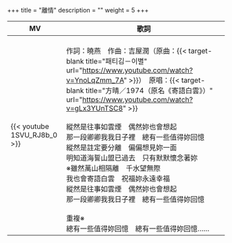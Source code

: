 +++
title = "離情"
description = ""
weight = 5
+++

MV  | 歌詞  
--------------|-------
{{< youtube 1SVU_RJ8b_0 >}}|<br/>作詞：曉燕　作曲：吉屋潤（原曲：{{< target-blank title="패티김－이별" url="https://www.youtube.com/watch?v=YnoLqZmm_7A" >}}）　原唱：{{< target-blank title="方晴／1974（原名《寄語白雲》）" url="https://www.youtube.com/watch?v=gLx3YUnTSC8" >}}<br/><br/>縱然是往事如雲煙　偶然妳也會想起<br/>那一段卿卿我我日子裡　總有一些值得妳回憶<br/>縱然是註定要分離　偏偏想見妳一面<br/>明知道海誓山盟已過去　只有默默懷念著妳<br/>※雖然萬山相隔離　千水望無際<br/>我也會寄語白雲　祝福妳永遠幸福<br/>縱然是往事如雲煙　偶然妳也會想起<br/>那一段卿卿我我日子裡　總有一些值得妳回憶<br/><br/>重複※<br/>總有一些值得妳回憶　總有一些值得妳回憶……
